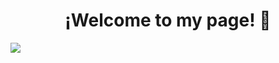 <div align="center">
<h1 align="center"> ¡Welcome to my page!</a> 👋</h1>
</div>
<a>
<img src="Purple Gradient Cute Anime Gaming Twitch Banner.gif">
</a>
